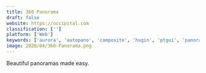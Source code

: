 ```yaml
---
title: 360 Panorama
draft: false 
website: https://occipital.com
classification: ['']
platform: ['Web']
keywords: ['aurora', 'autopano', 'composite', 'hugin', 'ptgui', 'panorama', 'photostitch', 'photostitcher', 'stitch']
image: 2020/04/360-Panorama.png
---
```

Beautiful panoramas made easy.